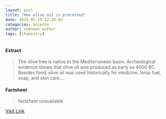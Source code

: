 ```yaml
---
layout: post
title: "How olive oil is processed"
date: 2015-05-15 12:20:02
categories: Science
author: unknown author
tags: [chemistry]
---
```



#### Extract
>The olive tree is native to the Mediterranean basin. Archeological evidence shows that olive oil was produced as early as 4000 BC. Besides food, olive oil was used historically for medicine, lamp fuel, soap, and skin care....

#### Factsheet
>factsheet unavailable

[Visit Link](http://phys.org/news350895107.html)


